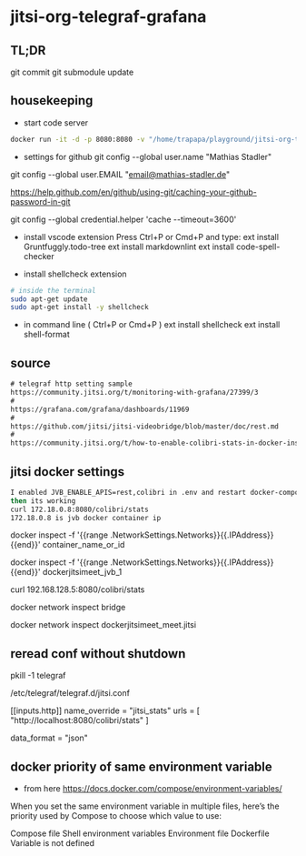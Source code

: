 # jitsi-org-telegraf-grafana

## TL;DR

git commit
git submodule update

## housekeeping

- start code server

```bash
docker run -it -d -p 8080:8080 -v "/home/trapapa/playground/jitsi-org-telegraf-grafana:/home/coder/project" -u "$(id -u):$(id -g)" codercom/code-server:latest --cert
```

- settings for github
git config --global user.name "Mathias Stadler"

git config --global user.EMAIL "email@mathias-stadler.de"

https://help.github.com/en/github/using-git/caching-your-github-password-in-git

git config --global credential.helper 'cache --timeout=3600'

- install vscode extension
Press Ctrl+P or Cmd+P and type:
ext install Gruntfuggly.todo-tree
ext install markdownlint
ext install code-spell-checker

- install shellcheck extension

```bash
# inside the terminal
sudo apt-get update
sudo apt-get install -y shellcheck
```

- in command line ( Ctrl+P or Cmd+P )
ext install shellcheck
ext install shell-format

## source

```txt
# telegraf http setting sample
https://community.jitsi.org/t/monitoring-with-grafana/27399/3
#
https://grafana.com/grafana/dashboards/11969
#
https://github.com/jitsi/jitsi-videobridge/blob/master/doc/rest.md
#
https://community.jitsi.org/t/how-to-enable-colibri-stats-in-docker-installations/20915/6
```

## jitsi docker settings

```bash
I enabled JVB_ENABLE_APIS=rest,colibri in .env and restart docker-compose
then its working
curl 172.18.0.8:8080/colibri/stats
172.18.0.8 is jvb docker container ip
```

docker inspect -f '{{range .NetworkSettings.Networks}}{{.IPAddress}}{{end}}' container_name_or_id

docker inspect -f '{{range .NetworkSettings.Networks}}{{.IPAddress}}{{end}}'  dockerjitsimeet_jvb_1

curl 192.168.128.5:8080/colibri/stats

docker network inspect bridge

docker network inspect dockerjitsimeet_meet.jitsi

## reread conf without shutdown

pkill -1 telegraf

/etc/telegraf/telegraf.d/jitsi.conf

[[inputs.http]]
  name_override = "jitsi_stats"
  urls = [
    "http://localhost:8080/colibri/stats"
  ]

  data_format = "json"

## docker priority of same environment variable

- from here https://docs.docker.com/compose/environment-variables/

When you set the same environment variable in multiple files, here’s the priority used by Compose to choose which value to use:

Compose file
Shell environment variables
Environment file
Dockerfile
Variable is not defined
